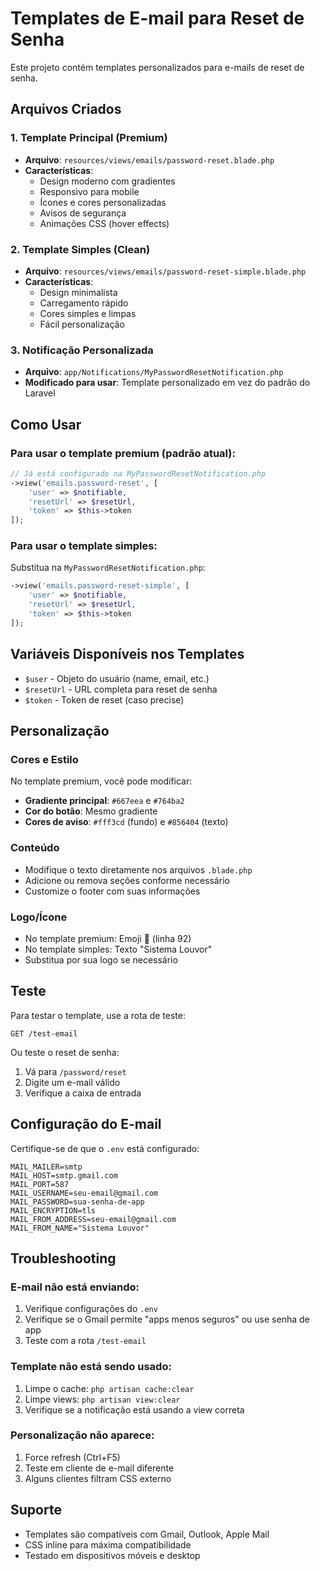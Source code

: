 # Templates de E-mail para Reset de Senha

Este projeto contém templates personalizados para e-mails de reset de senha.

## Arquivos Criados

### 1. Template Principal (Premium)
- **Arquivo**: `resources/views/emails/password-reset.blade.php`
- **Características**:
  - Design moderno com gradientes
  - Responsivo para mobile
  - Ícones e cores personalizadas
  - Avisos de segurança
  - Animações CSS (hover effects)

### 2. Template Simples (Clean)
- **Arquivo**: `resources/views/emails/password-reset-simple.blade.php`
- **Características**:
  - Design minimalista
  - Carregamento rápido
  - Cores simples e limpas
  - Fácil personalização

### 3. Notificação Personalizada
- **Arquivo**: `app/Notifications/MyPasswordResetNotification.php`
- **Modificado para usar**: Template personalizado em vez do padrão do Laravel

## Como Usar

### Para usar o template premium (padrão atual):
```php
// Já está configurado na MyPasswordResetNotification.php
->view('emails.password-reset', [
    'user' => $notifiable,
    'resetUrl' => $resetUrl,
    'token' => $this->token
]);
```

### Para usar o template simples:
Substitua na `MyPasswordResetNotification.php`:
```php
->view('emails.password-reset-simple', [
    'user' => $notifiable,
    'resetUrl' => $resetUrl,
    'token' => $this->token
]);
```

## Variáveis Disponíveis nos Templates

- `$user` - Objeto do usuário (name, email, etc.)
- `$resetUrl` - URL completa para reset de senha
- `$token` - Token de reset (caso precise)

## Personalização

### Cores e Estilo
No template premium, você pode modificar:
- **Gradiente principal**: `#667eea` e `#764ba2`
- **Cor do botão**: Mesmo gradiente
- **Cores de aviso**: `#fff3cd` (fundo) e `#856404` (texto)

### Conteúdo
- Modifique o texto diretamente nos arquivos `.blade.php`
- Adicione ou remova seções conforme necessário
- Customize o footer com suas informações

### Logo/Ícone
- No template premium: Emoji 🔐 (linha 92)
- No template simples: Texto "Sistema Louvor"
- Substitua por sua logo se necessário

## Teste

Para testar o template, use a rota de teste:
```
GET /test-email
```

Ou teste o reset de senha:
1. Vá para `/password/reset`
2. Digite um e-mail válido
3. Verifique a caixa de entrada

## Configuração do E-mail

Certifique-se de que o `.env` está configurado:
```env
MAIL_MAILER=smtp
MAIL_HOST=smtp.gmail.com
MAIL_PORT=587
MAIL_USERNAME=seu-email@gmail.com
MAIL_PASSWORD=sua-senha-de-app
MAIL_ENCRYPTION=tls
MAIL_FROM_ADDRESS=seu-email@gmail.com
MAIL_FROM_NAME="Sistema Louvor"
```

## Troubleshooting

### E-mail não está enviando:
1. Verifique configurações do `.env`
2. Verifique se o Gmail permite "apps menos seguros" ou use senha de app
3. Teste com a rota `/test-email`

### Template não está sendo usado:
1. Limpe o cache: `php artisan cache:clear`
2. Limpe views: `php artisan view:clear`
3. Verifique se a notificação está usando a view correta

### Personalização não aparece:
1. Force refresh (Ctrl+F5)
2. Teste em cliente de e-mail diferente
3. Alguns clientes filtram CSS externo

## Suporte

- Templates são compatíveis com Gmail, Outlook, Apple Mail
- CSS inline para máxima compatibilidade
- Testado em dispositivos móveis e desktop
